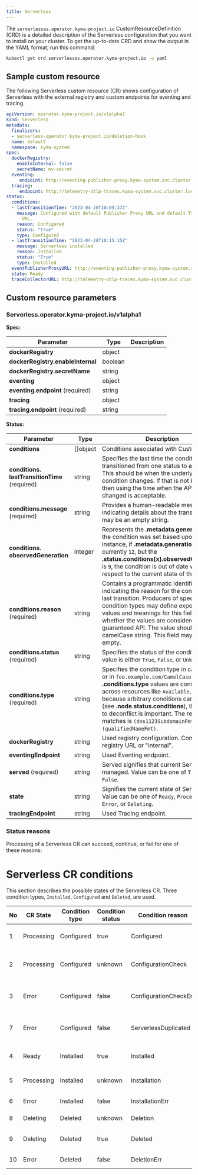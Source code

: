 ```yaml
---
title: Serverless
---
```


The `serverlesses.operator.kyma-project.io` CustomResourceDefinition (CRD) is a detailed description of the Serverless configuration that you want to install on your cluster. To get the up-to-date CRD and show the output in the YAML format, run this command:

   ```bash
   kubectl get crd serverlesses.operator.kyma-project.io -o yaml
   ```

## Sample custom resource

The following Serverless custom resource (CR) shows configuration of Serverless with the external registry and custom endpoints for eventing and tracing.

   ```yaml
   apiVersion: operator.kyma-project.io/v1alpha1
   kind: Serverless
   metadata:
     finalizers:
     - serverless-operator.kyma-project.io/deletion-hook
     name: default
     namespace: kyma-system
   spec:
     dockerRegistry:
       enableInternal: false
       secretName: my-secret
     eventing:
        endpoint: http://eventing-publisher-proxy.kyma-system.svc.cluster.local/publish
     tracing:
        endpoint: http://telemetry-otlp-traces.kyma-system.svc.cluster.local:4318/v1/traces
   status:
     conditions:
     - lastTransitionTime: "2023-04-28T10:09:37Z"
       message: Configured with default Publisher Proxy URL and default Trace Collector
         URL.
       reason: Configured
       status: "True"
       type: Configured
     - lastTransitionTime: "2023-04-28T10:15:15Z"
       message: Serverless installed
       reason: Installed
       status: "True"
       type: Installed
     eventPublisherProxyURL: http://eventing-publisher-proxy.kyma-system.svc.cluster.local/publish
     state: Ready
     traceCollectorURL: http://telemetry-otlp-traces.kyma-system.svc.cluster.local:4318/v1/traces
   ```

## Custom resource parameters
<!-- TABLE-START -->
### Serverless.operator.kyma-project.io/v1alpha1

**Spec:**

| Parameter | Type | Description |
| ---- | ----------- | ---- |
| **dockerRegistry**  | object |  |
| **dockerRegistry.&#x200b;enableInternal**  | boolean |  |
| **dockerRegistry.&#x200b;secretName**  | string |  |
| **eventing**  | object |  |
| **eventing.&#x200b;endpoint** (required) | string |  |
| **tracing**  | object |  |
| **tracing.&#x200b;endpoint** (required) | string |  |

**Status:**

| Parameter | Type | Description |
| ---- | ----------- | ---- |
| **conditions**  | \[\]object | Conditions associated with CustomStatus. |
| **conditions.&#x200b;lastTransitionTime** (required) | string | Specifies the last time the condition transitioned from one status to another. This should be when the underlying condition changes.  If that is not known, then using the time when the API field changed is acceptable. |
| **conditions.&#x200b;message** (required) | string | Provides a human-readable message indicating details about the transition. This may be an empty string. |
| **conditions.&#x200b;observedGeneration**  | integer | Represents the **.metadata.generation** that the condition was set based upon. For instance, if **.metadata.generation** is currently `12`, but the **.status.conditions[x].observedGeneration** is `9`, the condition is out of date with respect to the current state of the instance. |
| **conditions.&#x200b;reason** (required) | string | Contains a programmatic identifier indicating the reason for the condition's last transition. Producers of specific condition types may define expected values and meanings for this field and whether the values are considered a guaranteed API. The value should be a camelCase string. This field may not be empty. |
| **conditions.&#x200b;status** (required) | string | Specifies the status of the condition. The value is either `True`, `False`, or `Unknown`. |
| **conditions.&#x200b;type** (required) | string | Specifies the condition type in camelCase or in `foo.example.com/CamelCase`. Many **.conditions.type** values are consistent across resources like `Available`, but because arbitrary conditions can be useful (see **.node.status.conditions**), the ability to deconflict is important. The regex it matches is `(dns1123SubdomainFmt/)?(qualifiedNameFmt)`. |
| **dockerRegistry**  | string | Used registry configuration. Contains registry URL or "internal". |
| **eventingEndpoint**  | string | Used Eventing endpoint. |
| **served** (required) | string | Served signifies that current Serverless is managed. Value can be one of `True`, or `False`. |
| **state**  | string | Signifies the current state of Serverless. Value can be one of `Ready`, `Processing`, `Error`, or `Deleting`. |
| **tracingEndpoint**  | string | Used Tracing endpoint. |

<!-- TABLE-END -->

### Status reasons

Processing of a Serverless CR can succeed, continue, or fail for one of these reasons:


# Serverless CR conditions

This section describes the possible states of the Serverless CR. Three condition types, `Installed`, `Configured` and `Deleted`, are used.

| No | CR State   | Condition type | Condition status | Condition reason      | Remark                                        |
|----|------------|----------------|------------------|-----------------------|-----------------------------------------------|
| 1  | Processing | Configured     | true             | Configured            | Serverless configuration verified             |
| 2  | Processing | Configured     | unknown          | ConfigurationCheck    | Serverless configuration verification ongoing |
| 3  | Error      | Configured     | false            | ConfigurationCheckErr | Serverless configuration verification error   |
| 7  | Error      | Configured     | false            | ServerlessDuplicated  | Only one Serverless CR is allowed             |
| 4  | Ready      | Installed      | true             | Installed             | Serverless workloads deployed                 |
| 5  | Processing | Installed      | unknown          | Installation          | Deploying serverless workloads                |
| 6  | Error      | Installed      | false            | InstallationErr       | Deployment error                              |
| 8  | Deleting   | Deleted        | unknown          | Deletion              | Deletion in progress                          |
| 9  | Deleting   | Deleted        | true             | Deleted               | Serverless module deleted                     |
| 10 | Error      | Deleted        | false            | DeletionErr           | Deletion failed                               |